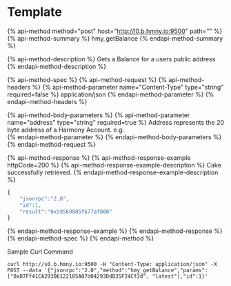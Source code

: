 # Template

{% api-method method="post" host="http://l0.b.hmny.io:9500" path="" %}
{% api-method-summary %}
hmy\_getBalance
{% endapi-method-summary %}

{% api-method-description %}
Gets a Balance for a users public address
{% endapi-method-description %}

{% api-method-spec %}
{% api-method-request %}
{% api-method-headers %}
{% api-method-parameter name="Content-Type" type="string" required=false %}
application/json
{% endapi-method-parameter %}
{% endapi-method-headers %}

{% api-method-body-parameters %}
{% api-method-parameter name="address" type="string" required=true %}
Address represents the 20 byte address of a Harmony Account. e.g.  
{% endapi-method-parameter %}
{% endapi-method-body-parameters %}
{% endapi-method-request %}

{% api-method-response %}
{% api-method-response-example httpCode=200 %}
{% api-method-response-example-description %}
Cake successfully retrieved.
{% endapi-method-response-example-description %}

```javascript
{
    "jsonrpc":"2.0",
    "id":1,
    "result":"0x59569805f677af800"
}
```
{% endapi-method-response-example %}
{% endapi-method-response %}
{% endapi-method-spec %}
{% endapi-method %}

Sample Curl Command

```text
curl http://s0.b.hmny.io:9500 -H "Content-Type: application/json" -X POST --data '{"jsonrpc":"2.0","method":"hmy_getBalance","params":["0xD7Ff41CA29306122185A07d04293DdB35F24Cf2d", "latest"],"id":1}'
```

